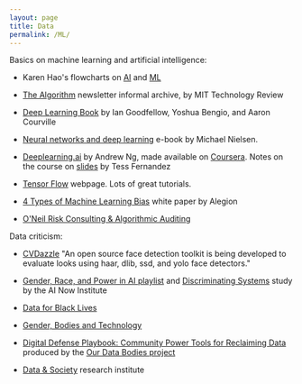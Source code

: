 ```yaml
---
layout: page
title: Data
permalink: /ML/
---
```

Basics on machine learning and artificial intelligence:

 - Karen Hao's flowcharts on [AI](https://www.technologyreview.com/s/612404/is-this-ai-we-drew-you-a-flowchart-to-work-it-out/) and [ML](https://www.technologyreview.com/s/612437/what-is-machine-learning-we-drew-you-another-flowchart/)

- [The Algorithm](https://docs.google.com/spreadsheets/d/1T-dcMyHk3rns6cKXlBCGBOdAjEP8na9SnxSuszQJ55Q/edit#gid=0) newsletter informal archive, by MIT Technology Review

- [Deep Learning Book](http://www.deeplearningbook.org/) by Ian Goodfellow, Yoshua Bengio, and Aaron Courville

- [Neural networks and deep learning](http://neuralnetworksanddeeplearning.com/) e-book by Michael Nielsen.

- [Deeplearning.ai](https://www.deeplearning.ai/) by Andrew Ng, made available on [Coursera](https://www.coursera.org/specializations/deep-learning). Notes on the course on [slides](https://www.slideshare.net/TessFerrandez/notes-from-coursera-deep-learning-courses-by-andrew-ng) by Tess Fernandez

- [Tensor Flow](https://www.tensorflow.org/) webpage. Lots of great tutorials.

- [4 Types of Machine Learning Bias](https://content.alegion.com/four-types-of-ai-bias) white paper by Alegion

- [O'Neil Risk Consulting & Algorithmic Auditing](https://www.oneilrisk.com/)

Data criticism:

- [CVDazzle](https://cvdazzle.com/) "An open source face detection toolkit is being developed to evaluate looks using haar, dlib, ssd, and yolo face detectors."

- [Gender, Race, and Power in AI playlist](https://medium.com/@AINowInstitute/gender-race-and-power-in-ai-a-playlist-2d3a44e43d3b) and [Discriminating Systems](https://ainowinstitute.org/discriminatingsystems.pdf) study by the AI Now Institute

- [Data for Black Lives](http://d4bl.org/)

- [Gender, Bodies and Technology](http://www.genderbodiestechnology.com/)

- [Digital Defense Playbook: Community Power Tools for Reclaiming Data](https://www.alliedmedia.org/news/2019/02/07/our-data-bodies-playbook-out) produced by the [Our Data Bodies project](https://www.odbproject.org/)

- [Data & Society](https://datasociety.net/) research institute
